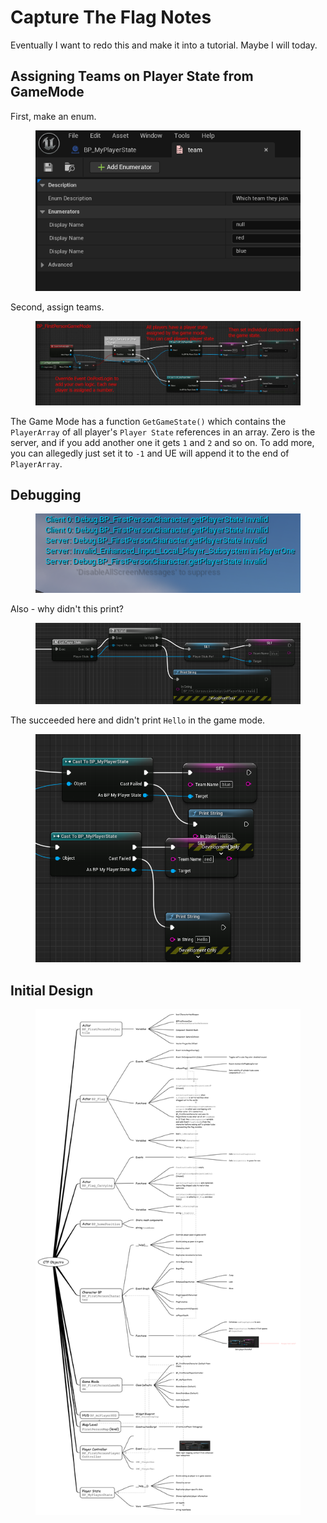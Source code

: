 # Capture The Flag Notes

Eventually I want to redo this and make it into a tutorial. Maybe I will today.

## Assigning Teams on Player State from GameMode

First, make an enum.

<figure><img src="../../../.gitbook/assets/image (7).png" alt=""><figcaption></figcaption></figure>

Second, assign teams.&#x20;

<figure><img src="../../../.gitbook/assets/2024-07-03_10-20.jpg" alt=""><figcaption></figcaption></figure>

The Game Mode has a function `GetGameState()` which contains the `PlayerArray` of all player's `Player State` references in an array. Zero is the server, and if you add another one it gets `1` and `2` and so on. To add more, you can allegedly just set it to `-1` and UE will append it to the end of `PlayerArray`.&#x20;

## Debugging

<figure><img src="../../../.gitbook/assets/image (4).png" alt=""><figcaption></figcaption></figure>

Also - why didn't this print?

<figure><img src="../../../.gitbook/assets/image (5).png" alt=""><figcaption></figcaption></figure>

The succeeded here and didn't print `Hello` in the game mode.

<figure><img src="../../../.gitbook/assets/image (6).png" alt=""><figcaption></figcaption></figure>

## Initial Design

<figure><img src="../../../.gitbook/assets/CTF Assets.png" alt=""><figcaption></figcaption></figure>
